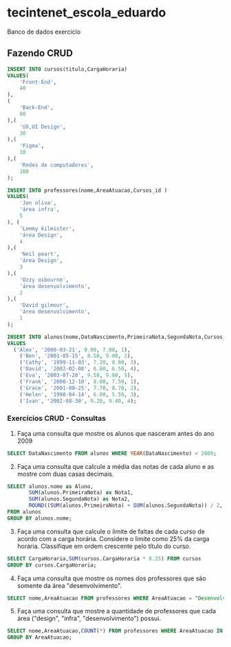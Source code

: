 # tecintenet_escola_eduardo
Banco de dados exercicío

## Fazendo CRUD 
```sql
INSERT INTO cursos(titulo,CargaHoraria) 
VALUES(
    'Front-End',
    40
),
(
    'Back-End',
    80
),(
    'UX,UI Design',
    30
),(
    'Figma',
    10
),(
    'Redes de computadores',
    100
);

INSERT INTO professores(nome,AreaAtuacao,Cursos_id )
VALUES(
    'Jon oliva',
    'área infra',
    5
), (
    'Lemmy kilmister',
    'área Design',
    4
),(
    'Neil peart',
    'área Design',
    3
),(
    'Ozzy osbourne',
    'área desenvolvimento',
    2
),(
    'David gilmour',
    'área desenvolvimento',
    1
);

INSERT INTO alunos(nome,DataNascimento,PrimeiraNota,SegundaNota,Cursos_id)
VALUES
  ('Alex', '2000-03-21', 9.00, 7.00, 1),
    ('Ben', '2001-05-15', 8.50, 9.00, 2),
    ('Cathy', '1999-11-03', 7.20, 8.00, 3),
    ('David', '2002-02-08', 6.80, 6.50, 4),
    ('Eva', '2003-07-20', 9.50, 9.80, 5),
    ('Frank', '2000-12-10', 8.00, 7.50, 1),
    ('Grace', '2001-09-25', 7.70, 8.70, 2),
    ('Helen', '1998-04-14', 6.00, 5.50, 3),
    ('Ivan', '2002-08-30', 9.20, 9.40, 4);

```

### Exercícios CRUD - Consultas

1. Faça uma consulta que mostre os alunos que nasceram antes do ano 2009
```sql
SELECT DataNascimento FROM alunos WHERE YEAR(DataNascimento) < 2009;
```

2. Faça uma consulta que calcule a média das notas de cada aluno e as mostre com duas casas decimais.
```sql
SELECT alunos.nome as Aluno,
       SUM(alunos.PrimeiraNota) as Nota1,
       SUM(alunos.SegundaNota) as Nota2,
       ROUND((SUM(alunos.PrimeiraNota) + SUM(alunos.SegundaNota)) / 2, 2) as Media
FROM alunos
GROUP BY alunos.nome;
```
3. Faça uma consulta que calcule o limite de faltas de cada curso de acordo com a carga horária. Considere o limite como 25% da carga horária. Classifique em ordem crescente pelo título do curso.

```sql
SELECT CargaHoraria,SUM(cursos.CargaHoraria * 0.25) FROM cursos
GROUP BY cursos.CargaHoraria;
```

4. Faça uma consulta que mostre os nomes dos professores que são somente da área "desenvolvimento".

```sql
SELECT nome,AreaAtuacao FROM professores WHERE AreaAtuacao = "Desenvolvimento";  
```

5. Faça uma consulta que mostre a quantidade de professores que cada área ("design", "infra", "desenvolvimento") possui.

```sql
SELECT nome,AreaAtuacao,COUNT(*) FROM professores WHERE AreaAtuacao IN ('Desenvolvimento', 'Infra', 'Design')
GROUP BY AreaAtuacao;
```